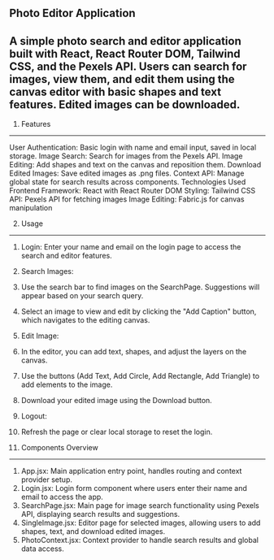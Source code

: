 Photo Editor Application
----------------------


A simple photo search and editor application built with React, React Router DOM, Tailwind CSS, and the Pexels API. Users can search for images, view them, and edit them using the canvas editor with basic shapes and text features. Edited images can be downloaded.
---------------------------


1. Features
-----------
User Authentication: Basic login with name and email input, saved in local storage.
Image Search: Search for images from the Pexels API.
Image Editing: Add shapes and text on the canvas and reposition them.
Download Edited Images: Save edited images as .png files.
Context API: Manage global state for search results across components.
Technologies Used
Frontend Framework: React with React Router DOM
Styling: Tailwind CSS
API: Pexels API for fetching images
Image Editing: Fabric.js for canvas manipulation


2. Usage
-----------
1. Login: Enter your name and email on the login page to access the search and editor features.
2. Search Images:
3. Use the search bar to find images on the SearchPage. Suggestions will appear based on your search query.
4. Select an image to view and edit by clicking the "Add Caption" button, which navigates to the editing canvas.
5. Edit Image:
6. In the editor, you can add text, shapes, and adjust the layers on the canvas.
7. Use the buttons (Add Text, Add Circle, Add Rectangle, Add Triangle) to add elements to the image.
8. Download your edited image using the Download button.
9. Logout:
10. Refresh the page or clear local storage to reset the login.


3. Components Overview
----------------------
1. App.jsx: Main application entry point, handles routing and context provider setup.
2. Login.jsx: Login form component where users enter their name and email to access the app.
3. SearchPage.jsx: Main page for image search functionality using Pexels API, displaying search results and suggestions.
4. SingleImage.jsx: Editor page for selected images, allowing users to add shapes, text, and download edited images.
5. PhotoContext.jsx: Context provider to handle search results and global data access.

